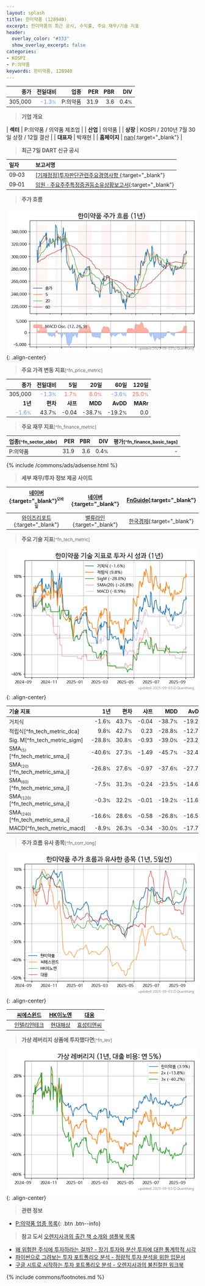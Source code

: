 ```yaml
---
layout: splash
title: 한미약품 (128940)
excerpt: 한미약품의 최근 공시, 수익률, 주요 재무/기술 지표
header:
  overlay_color: "#333"
  show_overlay_excerpt: false
categories:
- KOSPI
- P:의약품
keywords: 한미약품, 128940
---
```


| **종가** | **전일대비** | **업종** | **PER** | **PBR** | **DIV** |
| -------: | -----------: | -------: | ------: | ------: | ------: |
| 305,000 | <span style="color: cornflowerblue">-1.3<small>%</small></span> | P:의약품 | 31.9 | 3.6 | 0.4<small>%</small> |

<!-- more -->


> **기업 개요**<a id="company"></a>

| <span style="white-space:nowrap;">**섹터**</span> | P:의약품 / 의약품 제조업 |
| <span style="white-space:nowrap;">**산업**</span> | 의약품 |
| <span style="white-space:nowrap;">**상장**</span> | KOSPI / 2010년 7월 30일 상장 / 12월 결산 |
| <span style="white-space:nowrap;">**대표자**</span> | 박재현 |
| <span style="white-space:nowrap;">**홈페이지**</span> | [nan](nan){:target="_blank"} |


> **최근 7일 DART 신규 공시**<a id="dart"></a>

| **일자** |      | **보고서명** |
| :------- | :--- | :----------- |
| 09&#x2011;03 | | [[기재정정]투자판단관련주요경영사항              ](https://dart.fss.or.kr/dsaf001/main.do?rcpNo=20250903800345){:target="_blank"} |
| 09&#x2011;01 | | [임원ㆍ주요주주특정증권등소유상황보고서](https://dart.fss.or.kr/dsaf001/main.do?rcpNo=20250901000390){:target="_blank"} |


> **주가 흐름**<a id="price"></a>

![128940](/stock/images/128940.png){: .align-center}


> **주요 가격 변동 지표**<small>[^fn_price_metric]</small>

| **종가** | **전일대비** | **5일** | **20일** | **60일** | **120일** |
| -------: | -----------: | ------: | -------: | -------: | --------: |
| 305,000 | <span style="color: cornflowerblue">-1.3<small>%</small></span> | <span style="color: tomato">1.7<small>%</small></span> | <span style="color: tomato">8.0<small>%</small></span> | <span style="color: cornflowerblue">-3.6<small>%</small></span> | <span style="color: tomato">25.0<small>%</small></span> |
| **1년** | **편차** | **샤프** | **MDD** | **AvDD** | **MARr** |
| <span style="color: cornflowerblue">-1.6<small>%</small></span> | 43.7<small>%</small> | -0.04 | -38.7<small>%</small> | -19.2<small>%</small> | 0.0 |


> **주요 재무 지표**<small>[^fn_finance_metric]</small>

| **업종**<small>[^fn_sector_abbr]</small> | **PER** | **PBR** | **DIV** | **평가**<small>[^fn_finance_basic_tags]</small> |
| :--------------------------------------- | ------: | ------: | ------: | ----------------------------------------------: |
| P:의약품 | 31.9 | 3.6 | 0.4<small>%</small> | - |



{% include /commons/ads/adsense.html %}

> **세부 재무/투자 정보 제공 사이트**

| [네이버](https://m.stock.naver.com/domestic/stock/128940/finance/summary){:target="_blank"}<sup><small>모바일</small></sup> | [네이버](https://finance.naver.com/item/coinfo.naver?code=128940){:target="_blank"} | [FnGuide](https://comp.fnguide.com/SVO2/ASP/SVD_Invest.asp?gicode=A128940&MenuYn=Y){:target="_blank"} |
| :---: | :---: | :---: |
| [와이즈리포트](https://comp.wisereport.co.kr/company/c1040001.aspx?cmp_cd=128940){:target="_blank"} | [밸류라인](https://www.valueline.co.kr/finance/summary/128940){:target="_blank"} | [한국경제](https://markets.hankyung.com/stock/128940/financial-summary){:target="_blank"} |


> **주요 기술 지표**<small>[^fn_tech_metric]</small>


![128940](/stock/images/128940_tech.png){: .align-center}

| **기술 지표** | **1년** | **편차** | **샤프** | **MDD** | **AvDD** |
| :------------ | ------: | -----------: | -------: | ------: | -------: |
| 거치식 | -1.6<small>%</small> | 43.7<small>%</small> | -0.04 | -38.7<small>%</small> | -19.2<small>%</small> |
| 적립식[^fn_tech_metric_dca] | 9.8<small>%</small> | 42.7<small>%</small> | 0.23 | -28.8<small>%</small> | -12.7<small>%</small> |
| Sig. M[^fn_tech_metric_sigm] | -28.8<small>%</small> | 30.8<small>%</small> | -0.93 | -39.0<small>%</small> | -23.2<small>%</small> |
| SMA<small><sub>(5)</sub></small>[^fn_tech_metric_sma_i] | -40.6<small>%</small> | 27.3<small>%</small> | -1.49 | -45.7<small>%</small> | -32.4<small>%</small> |
| SMA<small><sub>(20)</sub></small>[^fn_tech_metric_sma_i] | -26.8<small>%</small> | 27.6<small>%</small> | -0.97 | -37.6<small>%</small> | -27.7<small>%</small> |
| SMA<small><sub>(60)</sub></small>[^fn_tech_metric_sma_i] | -7.5<small>%</small> | 31.3<small>%</small> | -0.24 | -23.5<small>%</small> | -14.6<small>%</small> |
| SMA<small><sub>(120)</sub></small>[^fn_tech_metric_sma_i] | -0.3<small>%</small> | 32.2<small>%</small> | -0.01 | -19.2<small>%</small> | -11.6<small>%</small> |
| SMA<small><sub>(240)</sub></small>[^fn_tech_metric_sma_i] | -16.6<small>%</small> | 28.6<small>%</small> | -0.58 | -26.8<small>%</small> | -16.5<small>%</small> |
| MACD[^fn_tech_metric_macd] | -8.9<small>%</small> | 26.3<small>%</small> | -0.34 | -30.0<small>%</small> | -17.7<small>%</small> |


> **주가 흐름 유사 종목**<a id="corr"></a><small>[^fn_corr_long]</small>

![128940](/stock/images/128940_corr.png){: .align-center}

|       | [씨에스윈드](/112610/) | [HK이노엔](/195940/) | [대웅](/003090/) |
| :---: | :------------------------------------: | :------------------------------------: | :------------------------------------: |
|       | [인텔리안테크](/189300/) | [현대해상](/001450/) | [효성티앤씨](/298020/) |


> **가상 레버리지 상품에 투자했다면**<a id="2x"></a><small>[^fn_lev]</small>

![128940](/stock/images/128940_2x.png){: .align-center}


> **관련 정보**

- [P:의약품 업종 목록](/stats/sector/kospi_업종_의약품_종목/){: .btn .btn--info}

> **참고 도서** [오렌지사과의 출간 책 소개와 샘플북 목록](https://kongdori.tistory.com/691)

- [왜 위험한 주식에 투자하라는 걸까? - 장기 투자와 분산 투자에 대한 통계학적 시각](https://kongdori.tistory.com/421)
- [파이썬으로 그려보는 투자 포트폴리오 분석  - 정량적 투자 분석을 위한 입문서](https://kongdori.tistory.com/643)
- [구글 시트로 시작하는 투자 포트폴리오 분석 - 오렌지사과의 불친절한 워크북](https://kongdori.tistory.com/449)


{% include commons/footnotes.md %}